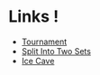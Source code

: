 # Links !
- [Tournament](https://codeforces.com/problemset/problem/27/B)
- [Split Into Two Sets](https://codeforces.com/contest/1702/problem/E)
- [Ice Cave](https://codeforces.com/problemset/problem/540/C)
